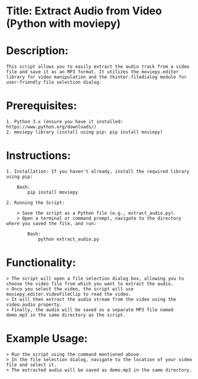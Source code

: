 
# Title: Extract Audio from Video (Python with moviepy)

# Description:

    This script allows you to easily extract the audio track from a video file and save it as an MP3 format. It utilizes the moviepy.editor library for video manipulation and the tkinter.filedialog module for user-friendly file selection dialog.


# Prerequisites:

    1. Python 3.x (ensure you have it installed: https://www.python.org/downloads/)
    2. moviepy library (install using pip: pip install moviepy)

    
# Instructions:

    1. Installation: If you haven't already, install the required library using pip:

        Bash:
            pip install moviepy

    2. Running the Script:

        > Save the script as a Python file (e.g., extract_audio.py).
        > Open a terminal or command prompt, navigate to the directory where you saved the file, and run:

            Bash:
                python extract_audio.py

# Functionality:

    > The script will open a file selection dialog box, allowing you to choose the video file from which you want to extract the audio.
    > Once you select the video, the script will use moviepy.editor.VideoFileClip to read the video.
    > It will then extract the audio stream from the video using the video.audio property.
    > Finally, the audio will be saved as a separate MP3 file named demo.mp3 in the same directory as the script.

    
# Example Usage:

    > Run the script using the command mentioned above.
    > In the file selection dialog, navigate to the location of your video file and select it.
    > The extracted audio will be saved as demo.mp3 in the same directory.

